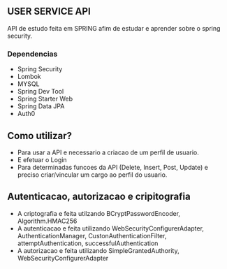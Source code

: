 ## USER SERVICE API

API de estudo feita em SPRING afim de estudar e aprender sobre o spring security.

### Dependencias

* Spring Security 
* Lombok
* MYSQL
* Spring Dev Tool
* Spring Starter Web
* Spring Data JPA
* Auth0

## Como utilizar?

* Para usar a API e necessario a criacao de um perfil de usuario.
* E efetuar o Login
* Para determinadas funcoes da API (Delete, Insert, Post, Update) e preciso criar/vincular um cargo ao perfil do usuario.

## Autenticacao, autorizacao e cripitografia

* A criptografia e feita utilzando BCryptPasswordEncoder, Algorithm.HMAC256
* A autenticacao e feita utilizando WebSecurityConfigurerAdapter, AuthenticationManager, CustonAuthenticationFilter, attemptAuthentication, successfulAuthentication
* A autorizacao e feita utilizando SimpleGrantedAuthority, WebSecurityConfigurerAdapter

